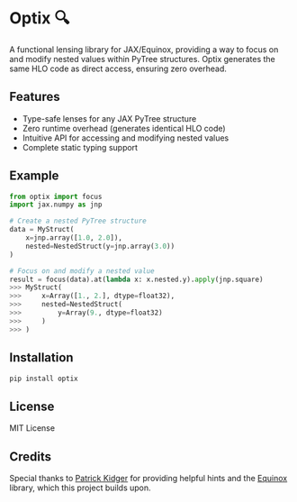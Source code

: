 # Optix 🔍

A functional lensing library for JAX/Equinox, providing a way to focus on and modify nested values within PyTree structures. Optix generates the same HLO code as direct access, ensuring zero overhead.

## Features

- Type-safe lenses for any JAX PyTree structure
- Zero runtime overhead (generates identical HLO code)
- Intuitive API for accessing and modifying nested values
- Complete static typing support

## Example

```python
from optix import focus
import jax.numpy as jnp

# Create a nested PyTree structure
data = MyStruct(
    x=jnp.array([1.0, 2.0]),
    nested=NestedStruct(y=jnp.array(3.0))
)

# Focus on and modify a nested value
result = focus(data).at(lambda x: x.nested.y).apply(jnp.square)
>>> MyStruct(
>>>     x=Array([1., 2.], dtype=float32),
>>>     nested=NestedStruct(
>>>         y=Array(9., dtype=float32)
>>>     )
>>> )
```

## Installation

```bash
pip install optix
```

## License

MIT License

## Credits

Special thanks to [Patrick Kidger](https://kidger.site/) for providing helpful hints and the [Equinox](https://github.com/patrick-kidger/equinox) library, which this project builds upon.
